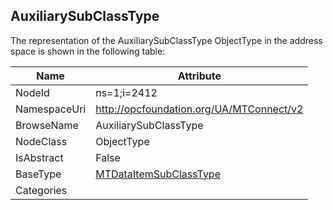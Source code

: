 <!-- objecttype -->
## AuxiliarySubClassType
  
<!-- end of text -->
The representation of the AuxiliarySubClassType ObjectType in the address space is shown in the following table:  

|Name|Attribute|
|---|---|
|NodeId|ns=1;i=2412|
|NamespaceUri|http://opcfoundation.org/UA/MTConnect/v2|
|BrowseName|AuxiliarySubClassType|
|NodeClass|ObjectType|
|IsAbstract|False|
|BaseType|[MTDataItemSubClassType](../../ObjectTypes/MTDataItemSubClassType/readme.md)|
|Categories||

